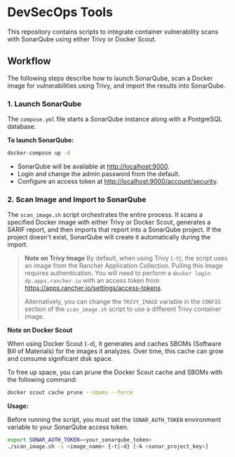 # DevSecOps Tools

This repository contains scripts to integrate container vulnerability scans with SonarQube using either Trivy or Docker Scout.

## Workflow

The following steps describe how to launch SonarQube, scan a Docker image for vulnerabilities using Trivy, and import the results into SonarQube.

### 1. Launch SonarQube

The `compose.yml` file starts a SonarQube instance along with a PostgreSQL database.

**To launch SonarQube:**

```bash
docker-compose up -d
```

* SonarQube will be available at [http://localhost:9000](http://localhost:9000).
* Login and change the admin password from the default.
* Configure an access token at [http://localhost:9000/account/security](http://localhost:9000/account/security).

### 2. Scan Image and Import to SonarQube

The `scan_image.sh` script orchestrates the entire process. It scans a specified Docker image with either Trivy or Docker Scout, generates a SARIF report, and then imports that report into a SonarQube project. If the project doesn't exist, SonarQube will create it automatically during the import.

> **Note on Trivy Image**
> By default, when using Trivy (`-t`), the script uses an image from the Rancher Application Collection. Pulling this image requires authentication. You will need to perform a `docker login dp.apps.rancher.io` with an access token from https://apps.rancher.io/settings/access-tokens.
>
> Alternatively, you can change the `TRIVY_IMAGE` variable in the `CONFIG` section of the `scan_image.sh` script to use a different Trivy container image.

**Note on Docker Scout**

When using Docker Scout (`-d`), it generates and caches SBOMs (Software Bill of Materials) for the images it analyzes. Over time, this cache can grow and consume significant disk space.

To free up space, you can prune the Docker Scout cache and SBOMs with the following command:

```bash
docker scout cache prune --sboms --force
```

**Usage:**

Before running the script, you must set the `SONAR_AUTH_TOKEN` environment variable to your SonarQube access token.

```bash
export SONAR_AUTH_TOKEN=<your_sonarqube_token>
./scan_image.sh -i <image_name> {-t|-d} [-k <sonar_project_key>]
```
